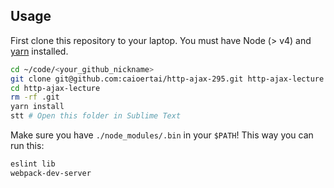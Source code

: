<!-- #                   ruby            js
# library           gems            packages
# pack manager      bundler         yarn(*npm)
# cmd to install    bundle install  yarn install
# dependency file   Gemfile         package.json
 -->

## Usage

First clone this repository to your laptop. You must have Node (> v4) and [yarn](https://yarnpkg.com/lang/en/docs/install/) installed.

```bash
cd ~/code/<your_github_nickname>
git clone git@github.com:caioertai/http-ajax-295.git http-ajax-lecture
cd http-ajax-lecture
rm -rf .git
yarn install
stt # Open this folder in Sublime Text
```

Make sure you have `./node_modules/.bin` in your `$PATH`! This way you can run this:

```bash
eslint lib
webpack-dev-server
```
